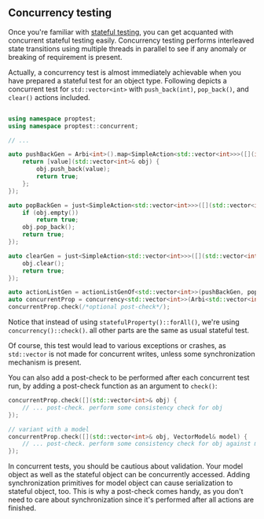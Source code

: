 ## Concurrency testing

Once you're familiar with [stateful testing](./StatefulTesting.md), you can get acquanted with concurrent stateful testing easily.
Concurrency testing performs interleaved state transitions using multiple threads in parallel to see if any anomaly or breaking of requirement is present.

Actually, a concurrency test is almost immediately achievable when you have prepared a stateful test for an object type.
Following depicts a concurrent test for `std::vector<int>` with `push_back(int)`, `pop_back()`, and `clear()` actions included.


```cpp

using namespace proptest;
using namespace proptest::concurrent;

// ...

auto pushBackGen = Arbi<int>().map<SimpleAction<std::vector<int>>>([](int& value) {
    return [value](std::vector<int>& obj) {
        obj.push_back(value);
        return true;
    };
});

auto popBackGen = just<SimpleAction<std::vector<int>>>([](std::vector<int>& obj) {
    if (obj.empty())
        return true;
    obj.pop_back();
    return true;
});

auto clearGen = just<SimpleAction<std::vector<int>>>([](std::vector<int>& obj) {
    obj.clear();
    return true;
});

auto actionListGen = actionListGenOf<std::vector<int>>(pushBackGen, popBackGen, clearGen);
auto concurrentProp = concurrency<std::vector<int>>(Arbi<std::vector<int>>(), actionListGen);
concurrentProp.check(/*optional post-check*/);
```

Notice that instead of using `statefulProperty()::forAll()`, we're using `concurrency()::check()`. all other parts are the same as usual stateful test.

Of course, this test would lead to various exceptions or crashes, as `std::vector` is not made for concurrent writes, unless some synchronization mechanism is present.

You can also add a post-check to be performed after each concurrent test run, by adding a post-check function as an argument to `check()`:

```cpp
concurrentProp.check([](std::vector<int>& obj) {
    // ... post-check. perform some consistency check for obj
});

// variant with a model
concurrentProp.check([](std::vector<int>& obj, VectorModel& model) {
    // ... post-check. perform some consistency check for obj against model
});
```

In concurrent tests, you should be cautious about validation. Your model object as well as the stateful object can be concurrently accessed. Adding synchronization primitives for model object can cause serialization to stateful object, too. This is why a post-check comes handy, as you don't need to care about synchronization since it's performed after all actions are finished.
